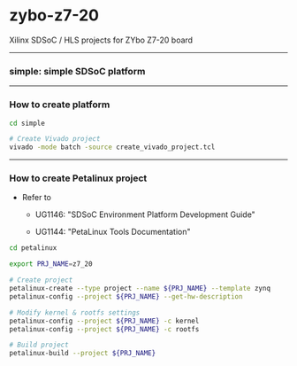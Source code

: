 # zybo-z7-20
Xilinx SDSoC / HLS projects for ZYbo Z7-20 board


***
### simple: simple SDSoC platform


***
### How to create platform

```bash
cd simple

# Create Vivado project
vivado -mode batch -source create_vivado_project.tcl

```


***
### How to create Petalinux project

- Refer to 

    - UG1146: "SDSoC Environment Platform Development Guide"

    - UG1144: "PetaLinux Tools Documentation"


```bash
cd petalinux

export PRJ_NAME=z7_20

# Create project
petalinux-create --type project --name ${PRJ_NAME} --template zynq
petalinux-config --project ${PRJ_NAME} --get-hw-description

# Modify kernel & rootfs settings
petalinux-config --project ${PRJ_NAME} -c kernel
petalinux-config --project ${PRJ_NAME} -c rootfs

# Build project
petalinux-build --project ${PRJ_NAME}
```
